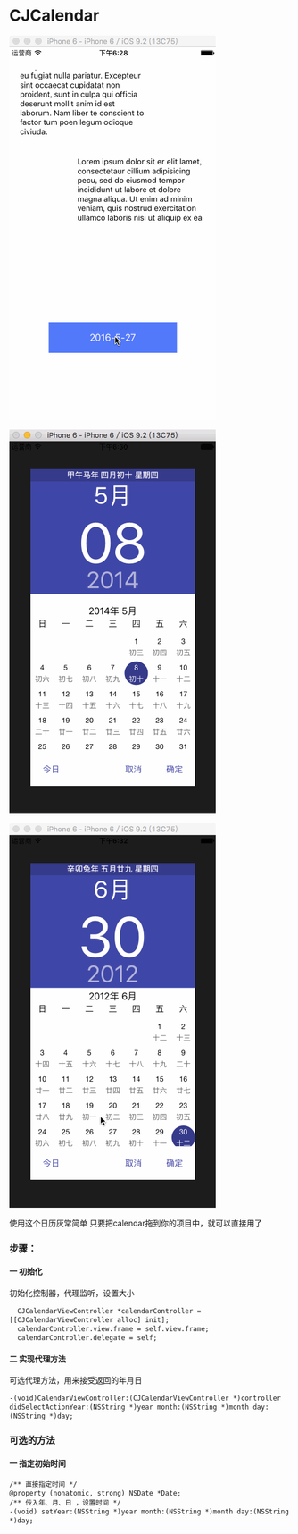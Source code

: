 # CJCalendar
![image](https://github.com/chjsun/readmeImage/blob/master/CJCalendar/modal.gif)

![image](https://github.com/chjsun/readmeImage/blob/master/CJCalendar/selecttitle.gif)

![image](https://github.com/chjsun/readmeImage/blob/master/CJCalendar/chuanzhi.gif)

使用这个日历灰常简单
只要把calendar拖到你的项目中，就可以直接用了

### 步骤：
#### 一 初始化

初始化控制器，代理监听，设置大小
```
  CJCalendarViewController *calendarController = [[CJCalendarViewController alloc] init];
  calendarController.view.frame = self.view.frame;
  calendarController.delegate = self;

```
#### 二 实现代理方法

可选代理方法，用来接受返回的年月日

```
-(void)CalendarViewController:(CJCalendarViewController *)controller didSelectActionYear:(NSString *)year month:(NSString *)month day:(NSString *)day;
```

### 可选的方法
#### 一 指定初始时间

```
/** 直接指定时间 */
@property (nonatomic, strong) NSDate *Date;
/** 传入年、月、日 ，设置时间 */
-(void) setYear:(NSString *)year month:(NSString *)month day:(NSString *)day;

```
